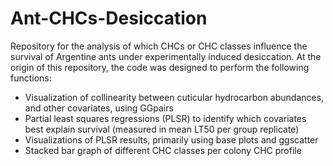 # Ant-CHCs-Desiccation
Repository for the analysis of which CHCs or CHC classes influence the survival of Argentine ants under experimentally induced desiccation. At the origin of this repository, the code was designed to perform the following functions:

  - Visualization of collinearity between cuticular hydrocarbon abundances, and other covariates, using GGpairs
  - Partial least squares regressions (PLSR) to identify which covariates best explain survival (measured in mean LT50 per group replicate)
  - Visualizations of PLSR results, primarily using base plots and ggscatter
  - Stacked bar graph of different CHC classes per colony CHC profile
